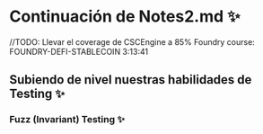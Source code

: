 # Continuación de Notes2.md ✨
//TODO: Llevar el coverage de CSCEngine a 85% 
Foundry course: FOUNDRY-DEFI-STABLECOIN
3:13:41

## Subiendo de nivel nuestras habilidades de Testing ✨
### Fuzz (Invariant) Testing ✨


  
